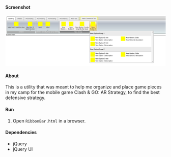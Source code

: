 #### Screenshot

![Screenshot](media/screenshot.png)

#### About

This is a utility that was meant to help me organize and place game pieces in my camp for the mobile game Clash & GO: AR Strategy, to find the best defensive strategy.

#### Run

1. Open `RibbonBar.html` in a browser.

#### Dependencies

- jQuery
- jQuery UI
